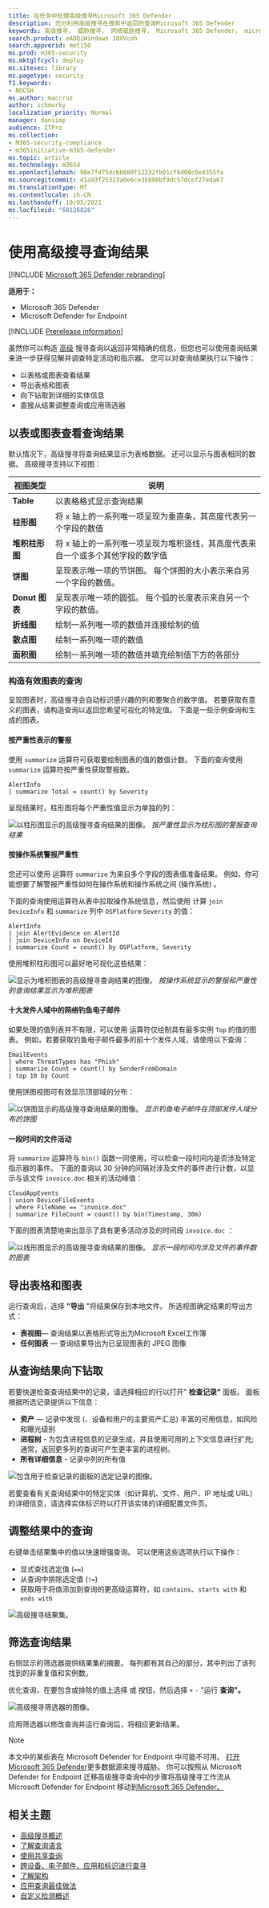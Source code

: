 ```yaml
---
title: 在任务中处理高级搜寻Microsoft 365 Defender
description: 充分利用高级搜寻在搜索中返回的查询Microsoft 365 Defender
keywords: 高级搜寻， 威胁搜寻， 网络威胁搜寻， Microsoft 365 Defender， microsoft 365， m365， 搜索， 查询， 遥测， 自定义检测， 架构， kusto， 可视化， 图表， 筛选器， 深化
search.product: eADQiWindows 10XVcnh
search.appverid: met150
ms.prod: m365-security
ms.mktglfcycl: deploy
ms.sitesec: library
ms.pagetype: security
f1.keywords:
- NOCSH
ms.author: maccruz
author: schmurky
localization_priority: Normal
manager: dansimp
audience: ITPro
ms.collection:
- M365-security-compliance
- m365initiative-m365-defender
ms.topic: article
ms.technology: m365d
ms.openlocfilehash: 98e7fd75dcbb080f12232fb01cf8d00c0e4355fa
ms.sourcegitcommit: d1a93f25323a0e6ce3b898bf9dc57dcef27eda67
ms.translationtype: MT
ms.contentlocale: zh-CN
ms.lasthandoff: 10/05/2021
ms.locfileid: "60126826"
---
```

# <a name="work-with-advanced-hunting-query-results"></a>使用高级搜寻查询结果

[!INCLUDE [Microsoft 365 Defender rebranding](../includes/microsoft-defender.md)]


**适用于：**
- Microsoft 365 Defender
- Microsoft Defender for Endpoint

[!INCLUDE [Prerelease information](../includes/prerelease.md)]

虽然你可以构造 [高级](advanced-hunting-overview.md) 搜寻查询以返回非常精确的信息，但您也可以使用查询结果来进一步获得见解并调查特定活动和指示器。 您可以对查询结果执行以下操作：

- 以表格或图表查看结果
- 导出表格和图表
- 向下钻取到详细的实体信息
- 直接从结果调整查询或应用筛选器

## <a name="view-query-results-as-a-table-or-chart"></a>以表或图表查看查询结果
默认情况下，高级搜寻将查询结果显示为表格数据。 还可以显示与图表相同的数据。 高级搜寻支持以下视图：

| 视图类型 | 说明 |
| -- | -- |
| **Table** | 以表格格式显示查询结果 |
| **柱形图** | 将 x 轴上的一系列唯一项呈现为垂直条，其高度代表另一个字段的数值 |
| **堆积柱形图** | 将 x 轴上的一系列唯一项呈现为堆积竖线，其高度代表来自一个或多个其他字段的数字值 |
| **饼图** | 呈现表示唯一项的节饼图。 每个饼图的大小表示来自另一个字段的数值。 |
| **Donut 图表** | 呈现表示唯一项的圆弧。 每个弧的长度表示来自另一个字段的数值。 |
| **折线图** | 绘制一系列唯一项的数值并连接绘制的值 |
| **散点图** | 绘制一系列唯一项的数值 |
| **面积图** | 绘制一系列唯一项的数值并填充绘制值下方的各部分 |

### <a name="construct-queries-for-effective-charts"></a>构造有效图表的查询
呈现图表时，高级搜寻会自动标识感兴趣的列和要聚合的数字值。 若要获取有意义的图表，请构造查询以返回您希望可视化的特定值。 下面是一些示例查询和生成的图表。

#### <a name="alerts-by-severity"></a>按严重性表示的警报
使用 `summarize` 运算符可获取要绘制图表的值的数值计数。 下面的查询使用 `summarize` 运算符按严重性获取警报数。

```kusto
AlertInfo
| summarize Total = count() by Severity
```
呈现结果时，柱形图将每个严重性值显示为单独的列：

![以柱形图显示的高级搜寻查询结果的图像。 ](../../media/advanced-hunting-column-chart.jpg)
*按严重性显示为柱形图的警报查询结果*

#### <a name="alert-severity-by-operating-system"></a>按操作系统警报严重性
您还可以使用 运算符 `summarize` 为来自多个字段的图表值准备结果。 例如，你可能想要了解警报严重性如何在操作系统和操作系统之间 (操作系统) 。 

下面的查询使用运算符从表中拉取操作系统信息，然后使用 计算 `join` `DeviceInfo` 和 `summarize` 列中 `OSPlatform` `Severity` 的值：

```kusto
AlertInfo
| join AlertEvidence on AlertId
| join DeviceInfo on DeviceId
| summarize Count = count() by OSPlatform, Severity 
```
使用堆积柱形图可以最好地可视化这些结果：

![显示为堆积图表的高级搜寻查询结果的图像。 ](../../media/advanced-hunting-stacked-chart.jpg)
*按操作系统显示的警报和严重性的查询结果显示为堆积图表*

#### <a name="phishing-emails-across-top-ten-sender-domains"></a>十大发件人域中的网络钓鱼电子邮件
如果处理的值列表并不有限，可以使用 运算符仅绘制具有最多实例 `Top` 的值的图表。 例如，若要获取钓鱼电子邮件最多的前十个发件人域，请使用以下查询：

```kusto
EmailEvents
| where ThreatTypes has "Phish" 
| summarize Count = count() by SenderFromDomain 
| top 10 by Count
```
使用饼图视图可有效显示顶部域的分布：

![以饼图显示的高级搜寻查询结果的图像。 ](../../media/advanced-hunting-pie-chart.jpg)
*显示钓鱼电子邮件在顶部发件人域分布的饼图*

#### <a name="file-activities-over-time"></a>一段时间的文件活动
将 `summarize` 运算符与 `bin()` 函数一同使用，可以检查一段时间内是否涉及特定指示器的事件。 下面的查询以 30 分钟的间隔对涉及文件的事件进行计数，以显示与该文件 `invoice.doc` 相关的活动峰值：

```kusto
CloudAppEvents
| union DeviceFileEvents
| where FileName == "invoice.doc"
| summarize FileCount = count() by bin(Timestamp, 30m)
```
下面的图表清楚地突出显示了具有更多活动涉及的时间段 `invoice.doc` ： 

![以线形图显示的高级搜寻查询结果的图像。 ](../../media/advanced-hunting-line-chart.jpg)
*显示一段时间内涉及文件的事件数的图表*


## <a name="export-tables-and-charts"></a>导出表格和图表
运行查询后，选择 **"导出** "将结果保存到本地文件。 所选视图确定结果的导出方式：

- **表视图**— 查询结果以表格形式导出为Microsoft Excel工作簿
- **任何图表** — 查询结果导出为已呈现图表的 JPEG 图像

## <a name="drill-down-from-query-results"></a>从查询结果向下钻取
若要快速检查查询结果中的记录，请选择相应的行以打开" **检查记录"** 面板。 面板根据所选记录提供以下信息：

- **资产** — 记录中发现 (、设备和用户的主要资产汇总) 丰富的可用信息，如风险和曝光级别
- **进程树** - 为包含进程信息的记录生成，并且使用可用的上下文信息进行扩充;通常，返回更多列的查询可产生更丰富的进程树。
- **所有详细信息** - 记录中列的所有值  

![包含用于检查记录的面板的选定记录的图像。](../../media/mtp-ah/inspect-record.png)

若要查看有关查询结果中的特定实体（如计算机、文件、用户、IP 地址或 URL）的详细信息，请选择实体标识符以打开该实体的详细配置文件页。

## <a name="tweak-your-queries-from-the-results"></a>调整结果中的查询
右键单击结果集中的值以快速增强查询。 可以使用这些选项执行以下操作：

- 显式查找选定值 (`==`)
- 从查询中排除选定值 (`!=`)
- 获取用于将值添加到查询的更高级运算符，如 `contains`、`starts with` 和 `ends with` 

![高级搜寻结果集。](../../media/advanced-hunting-results-filter.png)

## <a name="filter-the-query-results"></a>筛选查询结果
右侧显示的筛选器提供结果集的摘要。 每列都有其自己的部分，其中列出了该列找到的非重复值和实例数。

优化查询，在要包含或排除的值上选择 或 按钮，然后选择 `+` `-` "运行 **查询"。**

![高级搜寻筛选器的图像。](../../media/advanced-hunting-filter.png)

应用筛选器以修改查询并运行查询后，将相应更新结果。

>[!NOTE]
>本文中的某些表在 Microsoft Defender for Endpoint 中可能不可用。 [打开Microsoft 365 Defender](m365d-enable.md)更多数据源来搜寻威胁。 你可以按照从 Microsoft Defender for Endpoint 迁移高级搜寻查询中的步骤将高级搜寻工作流从 Microsoft Defender for Endpoint 移动到[Microsoft 365 Defender。](advanced-hunting-migrate-from-mde.md)

## <a name="related-topics"></a>相关主题
- [高级搜寻概述](advanced-hunting-overview.md)
- [了解查询语言](advanced-hunting-query-language.md)
- [使用共享查询](advanced-hunting-shared-queries.md)
- [跨设备、电子邮件、应用和标识进行查寻](advanced-hunting-query-emails-devices.md)
- [了解架构](advanced-hunting-schema-tables.md)
- [应用查询最佳做法](advanced-hunting-best-practices.md)
- [自定义检测概述](custom-detections-overview.md)
